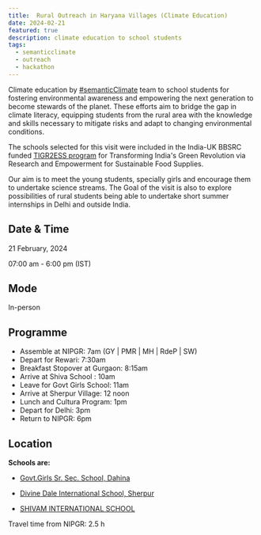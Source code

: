 ```yaml
---
title:  Rural Outreach in Haryana Villages (Climate Education)
date: 2024-02-21
featured: true
description: climate education to school students 
tags:
  - semanticclimate
  - outreach
  - hackathon
---
```


Climate education by [#semanticClimate](https://semanticclimate.github.io/p/en/) team to school students for fostering environmental awareness and empowering the next generation to become stewards of the planet. These efforts aim to bridge the gap in climate literacy, equipping students from the rural area with the knowledge and skills necessary to mitigate risks and adapt to changing environmental conditions.

The schools selected for this visit were included in the India-UK BBSRC funded [TIGR2ESS program](https://tigr2ess.globalfood.cam.ac.uk/)  for Transforming India's Green Revolution via Research and Empowerment for Sustainable Food Supplies. 

Our aim is to meet the young students, specially girls and encourage them to undertake science streams.
The Goal of the visit is also to explore possibilities of rural students being able to undertake short summer internships in Delhi and outside India. 

## Date & Time

21 February, 2024

07:00 am - 6:00 pm (IST)

## Mode 
In-person

## Programme
* Assemble at NIPGR: 7am (GY | PMR | MH | RdeP | SW)
* Depart for Rewari: 7:30am
* Breakfast Stopover at Gurgaon: 8:15am 
* Arrive at Shiva School : 10am
* Leave for Govt Girls School: 11am
* Arrive at Sherpur Village: 12 noon
* Lunch and Cultura Program: 1pm
* Depart for Delhi: 3pm
* Return to NIPGR: 6pm 

## Location

**Schools are:** 
- [Govt.Girls Sr. Sec. School, Dahina](https://schools.org.in/rewari/06170201404/ggsss-dahina.html)

- [Divine Dale International School, Sherpur](https://www.divinedale.org/)

- [SHIVAM INTERNATIONAL SCHOOL](https://www.schooldetails.org/haryana/kurukshetra/ismailabad/-/shivam-international-school-10380108704)

Travel time from NIPGR: 2.5 h







